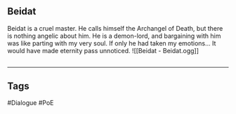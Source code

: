 ## Beidat
Beidat is a cruel master. He calls himself the Archangel of Death, but there is nothing angelic about him. He is a demon-lord, and bargaining with him was like parting with my very soul. If only he had taken my emotions... It would have made eternity pass unnoticed.
![[Beidat - Beidat.ogg]]

##
---
## Tags
#Dialogue
#PoE
